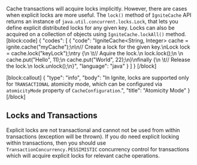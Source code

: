 Cache transactions will acquire locks implicitly. However, there are cases when explicit locks are more useful. The `lock()` method of `IgniteCache` API returns an instance of `java.util.concurrent.locks.Lock`, that lets you define explicit distributed locks for any given key. Locks can also be acquired on a collection of objects using `IgniteCache.lockAll()` method.
[block:code]
{
  "codes": [
    {
      "code": "IgniteCache<String, Integer> cache = ignite.cache(\"myCache\");\n\n// Create a lock for the given key.\nLock lock = cache.lock(\"keyLock\");\ntry {\n  \t// Aquire the lock.\n    lock.lock();\n  \n    cache.put(\"Hello\", 11);\n    cache.put(\"World\", 22);\n}\nfinally {\n  \t// Release the lock.\n    lock.unlock();\n}",
      "language": "java"
    }
  ]
}
[/block]

[block:callout]
{
  "type": "info",
  "body": "In Ignite, locks are supported only for `TRANSACTIONAL` atomicity mode, which can be configured via `atomicityMode` property of `CacheConfiguration`.",
  "title": "Atomicity Mode"
}
[/block]
## Locks and Transactions
Explicit locks are not transactional and cannot not be used from within transactions (exception will be thrown). If you do need explicit locking within transactions, then you should use `TransactionConcurrency.PESSIMISTIC` concurrency control for transactions which will acquire explicit locks for relevant cache operations.